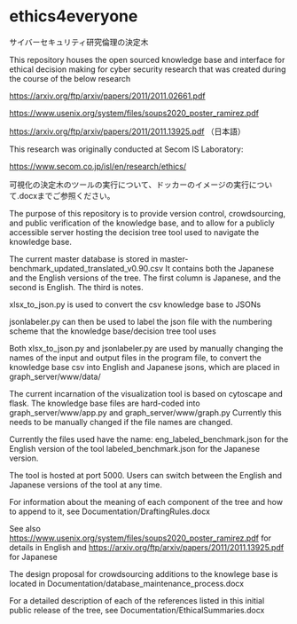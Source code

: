 ﻿# ethics4everyone

サイバーセキュリティ研究倫理の決定木

This repository houses the open sourced knowledge base and interface for
ethical decision making for cyber security research that was created during the course of
the below research

https://arxiv.org/ftp/arxiv/papers/2011/2011.02661.pdf

https://www.usenix.org/system/files/soups2020_poster_ramirez.pdf

https://arxiv.org/ftp/arxiv/papers/2011/2011.13925.pdf （日本語）

This research was originally conducted at Secom IS Laboratory:

https://www.secom.co.jp/isl/en/research/ethics/

可視化の決定木のツールの実行について、ドッカーのイメージの実行について.docxまでご参照ください。

The purpose of this repository is to provide version control, crowdsourcing, and
public verification of the knowledge base, and  to allow for a publicly accessible server
hosting the decision tree tool used to navigate the knowledge base.

The current master database is stored in master-benchmark_updated_translated_v0.90.csv
It contains both the Japanese and the English versions of the tree.
The first column is Japanese, and the second is English. The third is notes.

xlsx_to_json.py is used to convert the csv knowledge base to JSONs

jsonlabeler.py can then be used to label the json file with the numbering scheme
that the knowledge base/decision tree tool uses

Both xlsx_to_json.py and jsonlabeler.py are used by manually changing the names of the input and output files in the
program file, to convert the knowledge base csv into English and Japanese jsons,
which are placed in graph_server/www/data/

The current incarnation of the visualization tool is based on cytoscape and flask.
The knowledge base files are hard-coded into graph_server/www/app.py and graph_server/www/graph.py
Currently this needs to be manually changed if the file names are changed.

Currently the files used have the name:
eng_labeled_benchmark.json for the English version of the tool
labeled_benchmark.json for the Japanese version.

The tool is hosted at port 5000.
Users can switch between the English and Japanese versions of the tool at any time.

For information about the meaning of each component of the tree and how to 
append to it, see Documentation/DraftingRules.docx

See also https://www.usenix.org/system/files/soups2020_poster_ramirez.pdf for details in English
and https://arxiv.org/ftp/arxiv/papers/2011/2011.13925.pdf for Japanese

The design proposal for crowdsourcing additions to the knowlege base is located in
Documentation/database_maintenance_process.docx

For a detailed description of each of the references listed in this initial 
public release of the tree, see Documentation/EthicalSummaries.docx